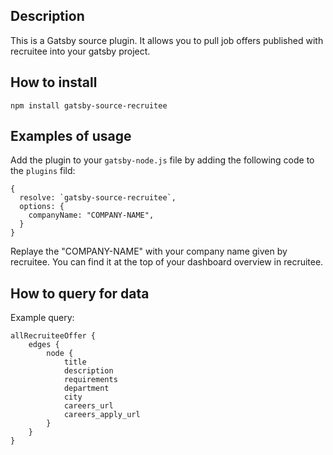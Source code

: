 ## Description
This is a Gatsby source plugin. It allows you to pull job offers published with recruitee into your gatsby project.

## How to install

    npm install gatsby-source-recruitee

## Examples of usage

Add the plugin to your `gatsby-node.js` file by adding the following code to the `plugins` fild:

    {
      resolve: `gatsby-source-recruitee`,
      options: {
        companyName: "COMPANY-NAME",
      }
    }

Replaye the "COMPANY-NAME" with your company name given by recruitee. You can find it at the top of your dashboard overview in recruitee.
    
## How to query for data
Example query:

    allRecruiteeOffer {
        edges {
            node {
                title
                description
                requirements
                department
                city
                careers_url
                careers_apply_url
            }
        }
    }
